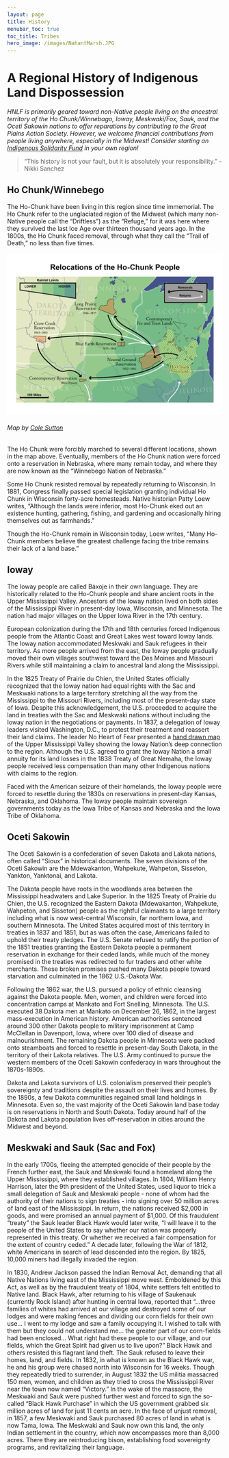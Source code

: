 ```yaml
---
layout: page
title: History
menubar_toc: true
toc_title: Tribes
hero_image: /images/NahantMarsh.JPG
---
```


# A Regional History of Indigenous Land Dispossession

*HNLF is primarily geared toward non-Native people living on the ancestral territory of the Ho Chunk/Winnebago, Ioway, Meskwaki/Fox, Sauk, and the Oceti Sakowin nations to offer reparations by contributing to the Great Plains Action Society. However, we welcome financial contributions from people living anywhere, especially in the Midwest! Consider starting an [Indigenous Solidarity Fund](https://collectiveliberation.org/resource-guide-for-indigenous-solidarity-funding-projects/) in your own region!* 

> “This history is not your fault, but it is absolutely your responsibility.”  -Nikki Sanchez 

## Ho Chunk/Winnebego

The Ho-Chunk have been living in this region since time immemorial. The Ho Chunk refer to the unglaciated region of the Midwest (which many non-Native people call the “Driftless”) as the “Refuge,” for it was here where they survived the last Ice Age over thirteen thousand years ago.
In the 1800s, the Ho Chunk faced removal, through what they call the “Trail of Death,” no less than five times. 


![Map of Ho Chunk Removals](/images/HoChunkMap04022023.jpg)

###### Map by [Cole Sutton](https://colesutton11.wordpress.com/2017/01/08/ho-chunk-winnebago-tribe-maps/)

The Ho Chunk were forcibly marched to several different locations, shown in the map above. Eventually, members of the Ho Chunk nation were forced onto a reservation in Nebraska, where many remain today, and where they are now known as the “Winnebego Nation of Nebraska.” 

Some Ho Chunk resisted removal by repeatedly returning to Wisconsin. In 1881, Congress finally passed special legislation granting individual Ho Chunk in Wisconsin forty-acre homesteads. Native historian Patty Loew writes, “Although the lands were inferior, most Ho-Chunk eked out an existence hunting, gathering, fishing, and gardening and occasionally hiring themselves out as farmhands.” 

Though the Ho-Chunk remain in Wisconsin today, Loew writes, “Many Ho-Chunk members believe the greatest challenge facing the tribe remains their lack of a land base.” 

## Ioway 	 

The Ioway people are called Báxoje in their own language. They are historically related to the Ho-Chunk people and share ancient roots in the Upper Mississippi Valley. Ancestors of the Ioway nation lived on both sides of the Mississippi River in present-day Iowa, Wisconsin, and Minnesota. The nation had major villages on the Upper Iowa River in the 17th century.

European colonization during the 17th and 18th centuries forced Indigenous people from the Atlantic Coast and Great Lakes west toward Ioway lands. The Ioway nation accommodated Meskwaki and Sauk refugees in their territory. As more people arrived from the east, the Ioway people gradually moved their own villages southwest toward the Des Moines and Missouri Rivers while still maintaining a claim to ancestral land along the Mississippi.

In the 1825 Treaty of Prairie du Chien, the United States officially recognized that the Ioway nation had equal rights with the Sac and Meskwaki nations to a large territory stretching all the way from the Mississippi to the Missouri Rivers, including most of the present-day state of Iowa. Despite this acknowledgement, the U.S. proceeded to acquire the land in treaties with the Sac and Meskwaki nations without including the Ioway nation in the negotiations or payments. In 1837, a delegation of Ioway leaders visited Washington, D.C., to protest their treatment and reassert their land claims. The leader No Heart of Fear presented a [hand drawn map](https://iowaarchaeology.org/files/1837_Ioway_Map_New/1837_Ioway_Map.html) of the Upper Mississippi Valley showing the Ioway Nation’s deep connection to the region. Although the U.S. agreed to grant the Ioway Nation a small annuity for its land losses in the 1838 Treaty of Great Nemaha, the Ioway people received less compensation than many other Indigenous nations with claims to the region.

Faced with the American seizure of their homelands, the Ioway people were forced to resettle during the 1830s on reservations in present-day Kansas, Nebraska, and Oklahoma. The Ioway people maintain sovereign governments today as the Iowa Tribe of Kansas and Nebraska and the Iowa Tribe of Oklahoma.

## Oceti Sakowin

The Oceti Sakowin is a confederation of seven Dakota and Lakota nations, often called “Sioux” in historical documents. The seven divisions of the Oceti Sakowin are the Mdewakanton, Wahpekute, Wahpeton, Sisseton, Yankton, Yanktonai, and Lakota.

The Dakota people have roots in the woodlands area between the Mississippi headwaters and Lake Superior. In the 1825 Treaty of Prairie du Chien, the U.S. recognized the Eastern Dakota (Mdewakanton, Wahpekute, Wahpeton, and Sisseton) people as the rightful claimants to a large territory including what is now west-central Wisconsin, far northern Iowa, and southern Minnesota. The United States acquired most of this territory in treaties in 1837 and 1851, but as was often the case, Americans failed to uphold their treaty pledges. The U.S. Senate refused to ratify the portion of the 1851 treaties granting the Eastern Dakota people a permanent reservation in exchange for their ceded lands, while much of the money promised in the treaties was redirected to fur traders and other white merchants. These broken promises pushed many Dakota people toward starvation and culminated in the 1862 U.S.-Dakota War. 

Following the 1862 war, the U.S. pursued a policy of ethnic cleansing against the Dakota people. Men, women, and children were forced into concentration camps at Mankato and Fort Snelling, Minnesota. The U.S. executed 38 Dakota men at Mankato on December 26, 1862, in the largest mass-execution in American history. American authorities sentenced around 300 other Dakota people to military imprisonment at Camp McClellan in Davenport, Iowa, where over 100 died of disease and malnourishment. The remaining Dakota people in Minnesota were packed onto steamboats and forced to resettle in present-day South Dakota, in the territory of their Lakota relatives. The U.S. Army continued to pursue the western members of the Oceti Sakowin confederacy in wars throughout the 1870s-1890s. 
 
Dakota and Lakota survivors of U.S. colonialism preserved their people’s sovereignty and traditions despite the assault on their lives and homes. By the 1890s, a few Dakota communities regained small land holdings in Minnesota. Even so, the vast majority of the Oceti Sakowin land base today is on reservations in North and South Dakota. Today around half of the Dakota and Lakota population lives off-reservation in cities around the Midwest and beyond.

## Meskwaki and Sauk (Sac and Fox)

In the early 1700s, fleeing the attempted genocide of their people by the French further east, the Sauk and Meskwaki found a homeland along the Upper Mississippi, where they established villages. 
In 1804, William Henry Harrison, later the 9th president of the United States, used liquor to trick a small delegation of Sauk and Meskwaki people - none of whom had the authority of their nations to sign treaties - into signing over 50 million acres of land east of the Mississippi. In return, the nations received $2,000 in goods, and were promised an annual payment of $1,000. 
Of this fraudulent “treaty” the Sauk leader Black Hawk would later write, “I will leave it to the people of the United States to say whether our nation was properly represented in this treaty. Or whether we received a fair compensation for the extent of country ceded.”
A decade later, following the War of 1812, white Americans in search of lead descended into the region. By 1825, 10,000 miners had illegally invaded the region. 

In 1830, Andrew Jackson passed the Indian Removal Act, demanding that all Native Nations living east of the Mississippi move west. Emboldened by this Act, as well as by the fraudulent treaty of 1804, white settlers felt entitled to Native land. Black Hawk, after returning to his village of Saukenauk (currently Rock Island) after hunting in central Iowa, reported that “...three families of whites had arrived at our village and destroyed some of our lodges and were making fences and dividing our corn fields for their own use… I went to my lodge and saw a family occupying it. I wished to talk with them but they could not understand me… the greater part of our corn-fields had been enclosed… What right had these people to our village, and our fields, which the Great Spirit had given us to live upon?”
Black Hawk and others resisted this flagrant land theft. The Sauk refused to leave their homes, land, and fields. In 1832, in what is known as the Black Hawk war, he and his group were chased north into Wisconsin for 16 weeks. Though they repeatedly tried to surrender, in August 1832 the US militia massacred 150 men, women, and children as they tried to cross the Mississippi River near the town now named “Victory.” 
In the wake of the massacre, the Meskwaki and Sauk were pushed further west and forced to sign the so-called “Black Hawk Purchase” in which the US government grabbed six million acres of land for just 11 cents an acre.
In the face of unjust removal, in 1857, a few Meskwaki and Sauk purchased 80 acres of land in what is now Tama, Iowa. The Meskwaki and Sauk now own this land, the only Indian settlement in the country, which now encompasses more than 8,000 acres. There they are reintroducing bison, establishing food sovereignty programs, and revitalizing their language. 
